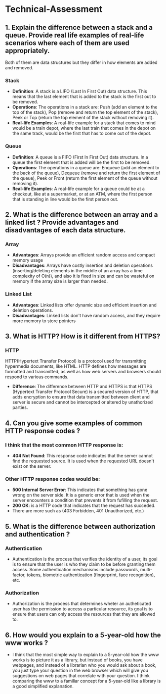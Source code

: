 # Technical-Assessment

## 1. Explain the difference between a stack and a queue. Provide real life examples of real-life scenarios where each of them are used appropriately.

Both of them are data structures but they differ in how elements are added and removed.

### Stack
- **Definition**: A stack is a LIFO (Last In First Out) data structure. This means that the last element that is added to the stack is the first out to be removed.
- **Operations**: The operations in a stack are: Push (add an element to the top of the stack), Pop (remove and return the top element of the stack), Peek or Top (return the top element of the stack without removing it).
- **Real-life Examples**: A real-life example for a stack that comes to mind would be a train depot, where the last train that comes in the depot on the same track, would be the first that has to come out of the depot.

### Queue
- **Definition**: A queue is a FIFO (First In First Out) data structure. In a queue the first element that is added will be the first to be removed.
- **Operations**: The operations in a queue are: Enqueue (add an element to the back of the queue), Dequeue (remove and return the first element of the queue), Peek or Front (return the first element of the queue without removing it).
- **Real-life Examples**: A real-life example for a queue could be at a checkout, like at a supermarket, or at an ATM, where the first person that is standing in line would be the first person out.

## 2. What is the difference between an array and a linked list ? Provide advantages and disadvantages of each data structure.

### Array
- **Advantages**: Arrays provide an efficient random access and compact memory usage
- **Disadvantages**: Arrays have costly insertion and deletion operations (inserting/deleting elements in the middle of an array has a time complexity of O(n)), and also it is fixed in size and can be wasteful on memory if the array size is larger than needed.

### Linked List
- **Advantages**: Linked lists offer dynamic size and efficient insertion and deletion operations.
- **Disadvantages**: Linked lists don't have random access, and they require more memory to store pointers

## 3. What is HTTP? How is it different from HTTPS?

### HTTP
HTTP(Hypertext Transfer Protocol) is a protocol used for transmitting hypermedia documents, like HTML. HTTP defines how messages are formatted and transmitted, as well as how web servers and browsers should respond to various commands.

- **Difference**: The difference between HTTP and HTTPS is that HTTPS (Hypertext Transfer Protocol Secure) is a secured version of HTTP, that adds encryption to ensure that data transmitted between client and server is secure and cannot be intercepted or altered by unathorized parties.

## 4. Can you give some examples of common HTTP response codes ?
### I think that the most common HTTP response is:
- **404 Not Found**: This response code indicates that the server cannot find the requested source. It is used when the requested URL doesn't exist on the server.
### Other HTTP response codes would be:
- **500 Internal Server Error**: This indicates that something has gone wrong on the server side. It is a generic error that is used when the server encounters a condition that prevents it from fufilling the request.
- **200 OK**: is a HTTP code that indicates that the request has succeded.
- There are more such as (403 Forbidden, 401 Unauthorized, etc.)

## 5. What is the difference between authorization and authentication ?

### Authentication
- Authentication is the process that verifies the identity of a user, its goal is to ensure that the user is who they claim to be before granting them access. Some authentication mechanisms include passwords, multi-factor, tokens, biometric authentication (fingerprint, face recognition), etc.

### Authorization
- Authorization is the process that determines wheter an autheticated user has the permission to access a particular resource, its goal is to ensure that users can only access the resources that they are allowed to.

## 6. How would you explain to a 5-year-old how the www works ?

- I think that the most simple way to explain to a 5-year-old how the www works is to picture it as a library, but instead of books, you have webpages, and instead of a librarian who you would ask about a book, you just type your question in the web browser which will give you suggestions on web pages that correlate with your question. I think comparing the www to a familiar concept for a 5-year-old like a library is a good simplified explanation.
